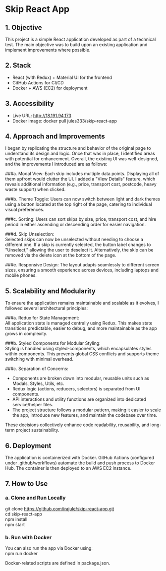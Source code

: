#                                     Skip React App

## 1. Objective

This project is a simple React application developed as part of a technical test. The main objective was to build upon an existing application and implement improvements where possible.

## 2. Stack

- React (with Redux) + Material UI for the frontend  
- GitHub Actions for CI/CD  
- Docker + AWS (EC2) for deployment  

## 3. Accessibility

- Live URL: http://18.191.94.173  
- Docker image: docker pull jules333/skip-react-app  

## 4. Approach and Improvements

I began by replicating the structure and behavior of the original page to understand its design and logic. Once that was in place, I identified areas with potential for enhancement. Overall, the existing UI was well-designed, and the improvements I introduced are as follows:

###a. Modal View:
  Each skip includes multiple data points. Displaying all of them upfront would clutter the UI. I added a "View Details" feature, which reveals additional information (e.g., price, transport cost, postcode, heavy waste support) when clicked.

###b. Theme Toggle: 
  Users can now switch between light and dark themes using a button located at the top right of the page, catering to individual visual preferences.

###c. Sorting:
  Users can sort skips by size, price, transport cost, and hire period in either ascending or descending order for easier navigation.

###d. Skip Unselection:  
  Selected skips can now be unselected without needing to choose a different one. If a skip is currently selected, the button label changes to "Unselect," allowing the user to deselect it. Alternatively, the skip can be removed via the delete icon at the bottom of the page.

###e. Responsive Design: 
  The layout adapts seamlessly to different screen sizes, ensuring a smooth experience across devices, including laptops and mobile phones.

## 5. Scalability and Modularity

To ensure the application remains maintainable and scalable as it evolves, I followed several architectural principles:

###a. Redux for State Management:  
  All application state is managed centrally using Redux. This makes state transitions predictable, easier to debug, and more maintainable as the app grows in complexity.

###b. Styled Components for Modular Styling:  
  Styling is handled using styled-components, which encapsulates styles within components. This prevents global CSS conflicts and supports theme switching with minimal overhead.

###c. Separation of Concerns:  
  - Components are broken down into modular, reusable units such as Modals, Styles, Utils, etc.  
  - Redux logic (actions, reducers, selectors) is separated from UI components.  
  - API interactions and utility functions are organized into dedicated service/helper files.  
  - The project structure follows a modular pattern, making it easier to scale the app, introduce new features, and maintain the codebase over time.

These decisions collectively enhance code readability, reusability, and long-term project sustainability.

## 6. Deployment

The application is containerized with Docker. GitHub Actions (configured under .github/workflows) automate the build and push process to Docker Hub. The container is then deployed to an AWS EC2 instance.

## 7. How to Use

### a. Clone and Run Locally

git clone https://github.com/irajule/skip-react-app.git  
cd skip-react-app  
npm install  
npm start

### b. Run with Docker

You can also run the app via Docker using:  
npm run docker

Docker-related scripts are defined in package.json.
